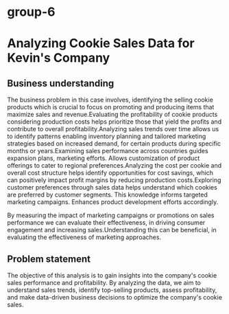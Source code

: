# group-6
# Analyzing Cookie Sales Data for Kevin's Company

## Business understanding
The business problem in this case involves, identifying the selling cookie products which is crucial to focus on promoting and producing items that maximize sales and revenue.Evaluating the profitability of cookie products considering production costs helps prioritize those that yield the profits and contribute to overall profitability.Analyzing sales trends over time allows us to identify patterns enabling inventory planning and tailored marketing strategies based on increased demand, for certain products during specific months or years.Examining sales performance across countries guides expansion plans, marketing efforts. Allows customization of product offerings to cater to regional preferences.Analyzing the cost per cookie and overall cost structure helps identify opportunities for cost savings, which can positively impact profit margins by reducing production costs.Exploring customer preferences through sales data helps understand which cookies are preferred by customer segments. This knowledge informs targeted marketing campaigns. Enhances product development efforts accordingly.

By measuring the impact of marketing campaigns or promotions on sales performance we can evaluate their effectiveness, in driving consumer engagement and increasing sales.Understanding this can be beneficial, in evaluating the effectiveness of marketing approaches.

## Problem statement
The objective of this analysis is to gain insights into the company's cookie sales performance and profitability. By analyzing the data, we aim to understand sales trends, identify top-selling products, assess profitability, and make data-driven business decisions to optimize the company's cookie sales.